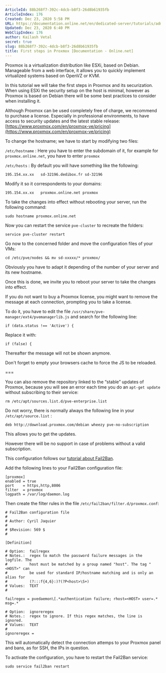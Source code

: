 ```yaml
---
ArticleId: 88b268f7-392c-4dcb-b8f3-26d8b61935fb
ArticleIndex: 176
Created: Dec 23, 2020 5:58 PM
URL: https://documentation.online.net/en/dedicated-server/tutorials/administration/proxmox-first-step
Updated: Dec 23, 2020 6:40 PM
WebClipIndex: 176
author: Kailash Vetal
secret: true
slug: 88b268f7-392c-4dcb-b8f3-26d8b61935fb
title: First steps in Proxmox [Documentation - Online.net]
---
```

Proxmox is a virtualization distribution like ESXi, based on Debian. Manageable from a web interface, it allows you to quickly implement virtualized systems based on OpenVZ or KVM.

In this tutorial we will take the first steps in Proxmox and its securization. When using ESXi the security setup on the host is minimal, however as Proxmox is based on Debian there will be some best practices to consider when installing it.

Although Proxmox can be used completely free of charge, we recommend to purchase a license. Especially in professional environments, to have access to security updates and the latest stable release: [https://www.proxmox.com/en/proxmox-ve/pricing](https://www.proxmox.com/en/proxmox-ve/pricing)

To change the hostname; we have to start by modifying two files:

`/etc/hostname` : Here you have to enter the subdomain of it, for example for `proxmox.online.net`, you have to enter `proxmox`

`/etc/hosts` : By default you will have something like the following:

```
195.154.xx.xx 	sd-32196.dedibox.fr sd-32196
```

Modify it so it correspondents to your domains:

```
195.154.xx.xx 	proxmox.online.net proxmox
```

To take the changes into effect without rebooting your server, run the following command:

```
sudo hostname proxmox.online.net
```

Now you can restart the service `pve-cluster` to recreate the folders:

```
service pve-cluster restart
```

Go now to the concerned folder and move the configuration files of your VMs:

```
cd /etc/pve/nodes && mv sd-xxxxx/* proxmox/
```

Obviously you have to adapt it depending of the number of your server and its new hostname.

Once this is done, we invite you to reboot your server to take the changes into effect.

If you do not want to buy a Proxmox license, you might want to remove the message at each connection, prompting you to take a license.

To do it, you have to edit the file `/usr/share/pve-manager/ext4/pvemanagerlib.js` and search for the following line:

```
if (data.status !== 'Active') {
```

Replace it with:

```
if (false) {
```

Thereafter the message will not be shown anymore.

Don't forget to empty your browsers cache to force the JS to be reloaded.

===

You can also remove the repository linked to the “stable” updates of Proxmox, because you will see an error each time you do an `apt-get update` without subscribing to their service:

```
rm /etc/apt/sources.list.d/pve-enterprise.list
```

Do not worry, there is normally always the following line in your `/etc/apt/source.list` :

```
deb http://download.proxmox.com/debian wheezy pve-no-subscription
```

This allows you to get the updates.

However there will be no support in case of problems without a valid subscription.

This configuration follows our [tutorial about Fail2Ban](https://documentation.online.net/en/dedicated-server/tutorials/security/install-configure-fail2ban).

Add the following lines to your Fail2Ban configuration file:

```
[proxmox]
enabled = true
port    = https,http,8006
filter  = proxmox
logpath = /var/log/daemon.log
```

Then create the filter rules in the file `/etc/fail2ban/filter.d/proxmox.conf`:

```
# Fail2Ban configuration file
#
# Author: Cyril Jaquier
#
# $Revision: 569 $
#

[Definition]

# Option:  failregex
# Notes.:  regex to match the password failure messages in the logfile. The
#          host must be matched by a group named "host". The tag "<HOST>" can
#          be used for standard IP/hostname matching and is only an alias for
#          (?:::f{4,6}:)?(?P<host>\S+)
# Values:  TEXT
#

failregex = pvedaemon\[.*authentication failure; rhost=<HOST> user=.* msg=.*

# Option:  ignoreregex
# Notes.:  regex to ignore. If this regex matches, the line is ignored.
# Values:  TEXT
#
ignoreregex =
```

This will automatically detect the connection attemps to your Proxmox panel and bans, as for SSH, the IPs in question.

To activate the configuration, you have to restart the Fail2Ban service:

```
sudo service fail2ban restart
```
